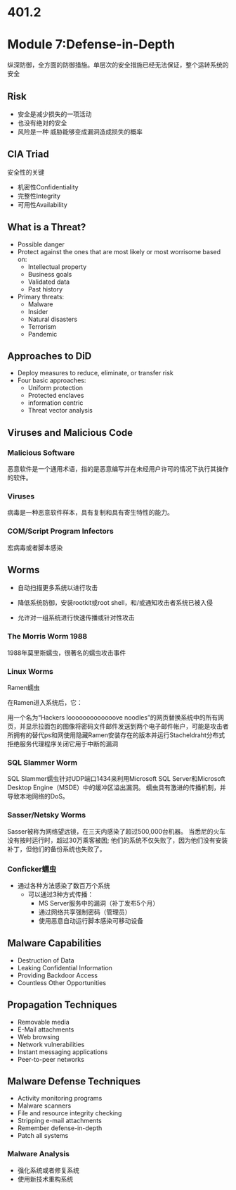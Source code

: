 # 401.2

# Module 7:Defense-in-Depth

纵深防御，全方面的防御措施。单层次的安全措施已经无法保证，整个运转系统的安全

## Risk

- 安全是减少损失的一项活动
- 也没有绝对的安全
- 风险是一种 威胁能够变成漏洞造成损失的概率

## CIA Triad

安全性的关键

- 机密性Confidentiality
- 完整性Integrity
- 可用性Availability

## What is a Threat?

- Possible danger 
- Protect against the ones that are most likely or most worrisome based on:
  - Intellectual property
  - Business goals
  - Validated data
  - Past history
- Primary threats:
  - Malware
  - Insider
  - Natural disasters
  - Terrorism
  - Pandemic



## Approaches to DiD

- Deploy measures to reduce, eliminate, or transfer risk
- Four basic approaches:
  - Uniform protection
  - Protected enclaves
  - information centric
  - Threat vector analysis

## Viruses and Malicious Code

### Malicious Software

恶意软件是一个通用术语，指的是恶意编写并在未经用户许可的情况下执行其操作的软件。

### Viruses

病毒是一种恶意软件样本，具有复制和具有寄生特性的能力。

### COM/Script Program Infectors

宏病毒或者脚本感染

## Worms

- 自动扫描更多系统以进行攻击 
- 降低系统防御，安装rootkit或root shell，和/或通知攻击者系统已被入侵

- 允许对一组系统进行快速传播或针对性攻击

### The Morris Worm 1988

1988年莫里斯蠕虫，很著名的蠕虫攻击事件

### Linux Worms

Ramen蠕虫

在Ramen进入系统后，它：

用一个名为“Hackers looooooooooooove noodles”的网页替换系统中的所有网页，并显示拉面包的图像将密码文件邮件发送到两个电子邮件帐户，可能是攻击者所拥有的替代ps和网使用隐藏Ramen安装存在的版本并运行Stacheldraht分布式拒绝服务代理程序关闭它用于中断的漏洞



### SQL Slammer Worm

SQL Slammer蠕虫针对UDP端口1434来利用Microsoft SQL Server和Microsoft Desktop Engine（MSDE）中的缓冲区溢出漏洞。 蠕虫具有激进的传播机制，并导致本地网络的DoS。



### Sasser/Netsky Worms

Sasser被称为网络望远镜，在三天内感染了超过500,000台机器。 当悉尼的火车没有按时运行时，超过30万乘客被困; 他们的系统不仅失败了，因为他们没有安装补丁，但他们的备份系统也失败了。

### Conficker蠕虫

- 通过各种方法感染了数百万个系统
  - 可以通过3种方式传播：
     - MS Server服务中的漏洞（补丁发布5个月）
     - 通过网络共享强制密码（管理员）
     - 使用恶意自动运行脚本感染可移动设备



## Malware Capabilities

- Destruction of Data
- Leaking Confidential Information
-  Providing Backdoor Access
- Countless Other Opportunities



## Propagation Techniques

- Removable media
- E-Mail attachments
- Web browsing
- Network vulnerabilities
- Instant messaging applications
-  Peer-to-peer networks



## Malware Defense Techniques

- Activity monitoring programs
- Malware scanners
-  File and resource integrity checking
-  Stripping e-mail attachments
-  Remember defense-in-depth
-  Patch all systems



### Malware Analysis

- 强化系统或者修复系统
- 使用新技术重构系统



